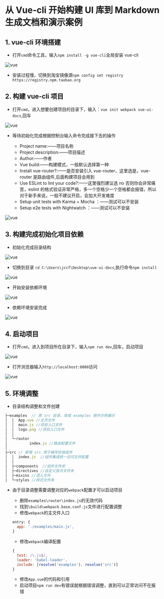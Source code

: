 # 从 Vue-cli 开始构建 UI 库到 Markdown 生成文档和演示案例

## 1. vue-cli 环境搭建

- 打开`cmd`命令工具，输入`npm install -g vue-cli`全局安装 vue-cli

![vue](vue-ui-docs/01.png)

- 安装过程慢，切换到淘宝镜像源`npm config set registry https://registry.npm.taobao.org`

## 2. 构建 vue-cli 项目

- 打开`cmd`，进入想要创建项目的目录下，输入：`vue init webpack vue-ui-docs`,回车

![vue](vue-ui-docs/02.png)

- 等待初始化完成根据控制台输入命令完成接下去的操作

  - Project name:——项目名称
  - Project description:——项目描述
  - Author:——作者
  - Vue build:——构建模式，一般默认选择第一种
  - Install vue-router?:——是否安装引入 vue-router，这里选是，vue-router 是路由组件,后面构建项目会用到
  - Use ESLint to lint your code?:——这里强烈建议选 no 否则你会非常痛苦，eslint 的格式验证非常严格，多一个空格少一个空格都会报错，所以对于新手来说，一般不建议开启，会加大开发难度
  - Setup unit tests with Karma + Mocha ：——测试可以不安装
  - Setup e2e tests with Nightwatch ：——测试可以不安装

![vue](vue-ui-docs/03.png)

## 3. 构建完成初始化项目依赖

- 初始化完成目录结构

![vue](vue-ui-docs/04.png)

- 切换到目录 `cd C:\Users\jccf\Desktop\vue-ui-docs`,执行命令`npm install`

![vue](vue-ui-docs/05.png)

- 开始安装依赖环境

![vue](vue-ui-docs/06.png)

- 依赖环境安装完成

![vue](vue-ui-docs/07.png)

## 4. 启动项目

- 打开`cmd`，进入到项目所在目录下，输入`npm run dev`,回车，启动项目

![vue](vue-ui-docs/08.png)

- 打开浏览器输入`http://localhost:8080`访问

![vue](vue-ui-docs/09.png)

## 5. 环境调整

- 目录结构调整和文件创建

```JavaScript
├─examples  // 原 src 目录，改成 examples 用作示例展示
│  │  App.vue //主页文件
│  │  main.js //项目入口文件
│  │  logo.png //项目入口文件
│  │
│  └─router
│          index.js //路由配置文件
│
├─src // 新增 src 用于编写存放组件
│  │  index.js  //组件集成统一访问文件配置
│  │
│  ├─components  //组件文件夹
│  ├─directives //自定义指令文件夹
│  ├─mixins //混入文件
│  └─styles //样式文件夹
```

- 由于目录调整需要调整对应的`webpack`配置才可以启动项目

  - 删除`examples\router\index.js`的无效代码
  - 找到`\build\webpack.base.conf.js`文件进行配置调整
  - 修改`webpack`的主文件入口

  ```JavaScript
  entry: {
    app: './examples/main.js',
  }
  ```

  - 修改`webpack`编译配置

  ```JavaScript
  {
    test: /\.js$/,
    loader: 'babel-loader',
    include: [resolve('examples'), resolve('src')]
  }
  ```

  - 修改`App.vue`的代码和引用
  - 启动项目`npm run dev`有错误就根据错误调整，直到可以正常访问不在报错

